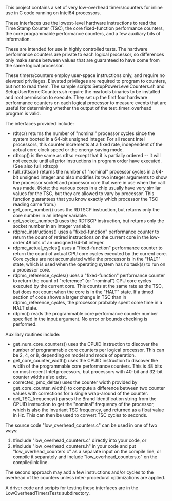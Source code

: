 This project contains a set of very low-overhead timers/counters for 
inline use in C code running on Intel64 processors.

These interfaces use the lowest-level hardware instructions to read
the Time Stamp Counter (TSC), the core fixed-function performance counters,
the core programmable performance counters, and a few auxiliary bits
of information.

These are intended for use in highly controlled tests.  The hardware
performance counters are private to each logical processor, so differences
only make sense between values that are guaranteed to have come from the
same logical processor.

These timers/counters employ user-space instructions only, and require
no elevated privileges.   Elevated privileges are required to program
to counters, but not to read them.  The sample scripts SetupPowerLevelCounters.sh
and SetupUserKernelCounters.sh require the msrtools binaries to be installed
and root permission to execute.  They set up the first four hardware performance
counters on each logical processor to measure events that are useful for
determining whether the output of the test_timer_overhead program is 
valid.

The interfaces provided include:

* rdtsc() returns the number of "nominal" processor cycles since the system booted in a 64-bit unsigned integer.
For all recent Intel processors, this counter increments at a fixed rate, independent of the actual
core clock speed or the energy-saving mode.
* rdtscp() is the same as rdtsc except that it is partially ordered -- it will not execute until all prior
instructions in program order have executed.  (See also full_rdtscp)
* full_rdtscp() returns the number of "nominal" processor cycles in a 64-bit unsigned integer and also 
modifies its two integer arguments to show the processor socket and processor core that were in use
when the call was made.  (Note: the various cores in a chip usually have very similar values for 
the TSC, but they are allowed to vary by processor.  This function guarantees that you know exactly
which processor the TSC reading came from.)
* get_core_number() uses the RDTSCP instruction, but returns only the core number in an integer variable.
* get_socket_number() uses the RDTSCP instruction, but returns only the socket number in an integer variable.
* rdpmc_instructions() uses a "fixed-function" performance counter to return the count of retired instructions on
the current core in the low-order 48 bits of an unsigned 64-bit integer.
* rdpmc_actual_cycles() uses a "fixed-function" performance counter to return the count of actual CPU core cycles
executed by the current core.  Core cycles are not accumulated while the processor is in the "HALT" state,
which is used when the operating system has no task(s) to run on a processor core.
* rdpmc_reference_cycles() uses a "fixed-function" performance counter to return the count of "reference" (or "nominal")
CPU core cycles executed by the current core.  This counts at the same rate as the TSC, but does not count
when the core is in the "HALT" state.  If a timed section of code shows a larger change in TSC than in
rdpmc_reference_cycles, the processor probably spent some time in a HALT state.
* rdpmc() reads the programmable core performance counter number specified in the input argument.
  No error or bounds checking is performed.

Auxiliary routines include:
* get_num_core_counters() uses the CPUID instruction to discover the number of programmable core counters
per logical processor.  This can be 2, 4, or 8, depending on model and mode of operation.
* get_core_counter_width() uses the CPUID instruction to discover the width of the programmable core 
performance counters.  This is 48 bits on most recent Intel processors, but processors with 40-bit and
32-bit counter widths also exist.
* corrected_pmc_delta() uses the counter width provided by get_core_counter_width() to compute a difference
between two counter values with corrections for a single wrap-around of the counter.
* get_TSC_frequency() parses the Brand Identification string from the CPUID instruction to get the "nominal"
frequency of the processor, which is also the invariant TSC frequency, and returned as a float value in Hz.
This can then be used to convert TSC cycles to seconds.


The source code "low_overhead_counters.c" can be used in one of two ways:
1. #include "low_overhead_counters.c" directly into your code, or
2. #include "low_overhead_counters.h" in your code and put
"low_overhead_counters.c" as a separate input on the compile
line, or compile it separately and include "low_overhead_counters.o"
on the compile/link line.

The second approach may add a few instructions and/or cycles to the 
overhead of the counters unless inter-procedural optimizations are applied.


A driver code and scripts for testing these interfaces are in the LowOverheadTimersTests subdirectory.
